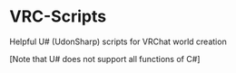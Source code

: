 # VRC-Scripts

Helpful U# (UdonSharp) scripts for VRChat world creation 

[Note that U# does not support all functions of C#]
